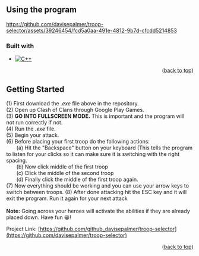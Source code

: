 
<a name="Clash of Clans Troop Switcher- Google Play Games Beta"></a>

## Using the program

https://github.com/davisepalmer/troop-selector/assets/39246454/fcd5a0aa-491e-4812-9b7d-cfcdd5214853


### Built with

* [![C++][C++]][Cpp-url]

<p align="right">(<a href="#readme-top">back to top</a>)</p>



<!-- GETTING STARTED -->
## Getting Started

(1) First download the *.exe* file above in the repository.<br>
(2) Open up Clash of Clans through Google Play Games.<br>
(3) __GO INTO FULLSCREEN MODE.__ This is important and the program will not run correctly if not. <br>
(4) Run the  *.exe* file. <br>
(5) Begin your attack. <br>
(6) Before placing your first troop do the following actions: <br>
&nbsp;&nbsp;&nbsp;&nbsp;&nbsp;&nbsp; (a) Hit the "Backspace" button on your keyboard (This tells the program to listen for your clicks so it can make sure it is switching with the right spacing. <br>
&nbsp;&nbsp;&nbsp;&nbsp;&nbsp;&nbsp; (b) Now click middle of the first troop <br>
&nbsp;&nbsp;&nbsp;&nbsp;&nbsp;&nbsp; (c) Click the middle of the second troop <br>
&nbsp;&nbsp;&nbsp;&nbsp;&nbsp;&nbsp; (d) Finally click the middle of the first troop again. <br>
(7) Now everything should be working and you can use your arrow keys to switch between troops.
(8) After done attacking hit the ESC key and it will exit the program. Run it again for your next attack <br> <br>
**Note:** Going across your heroes will activate the abilities if they are already placed down. Have fun 😀!



Project Link: [https://github.com/github_davisepalmer/troop-selector](https://github.com/davisepalmer/troop-selector)

<p align="right">(<a href="#readme-top">back to top</a>)</p>




<!-- MARKDOWN LINKS & IMAGES -->
<!-- https://www.markdownguide.org/basic-syntax/#reference-style-links -->
[C++]: https://img.shields.io/badge/C++-20-blue.svg?style=flat&logo=c%2B%2B
[Cpp-url]: https://en.cppreference.com/w/ 
